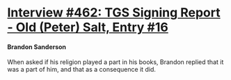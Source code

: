 # [Interview #462: TGS Signing Report - Old (Peter) Salt, Entry #16](https://www.theoryland.com/intvmain.php?i=462#16)

#### Brandon Sanderson

When asked if his religion played a part in his books, Brandon replied that it was a part of him, and that as a consequence it did.

